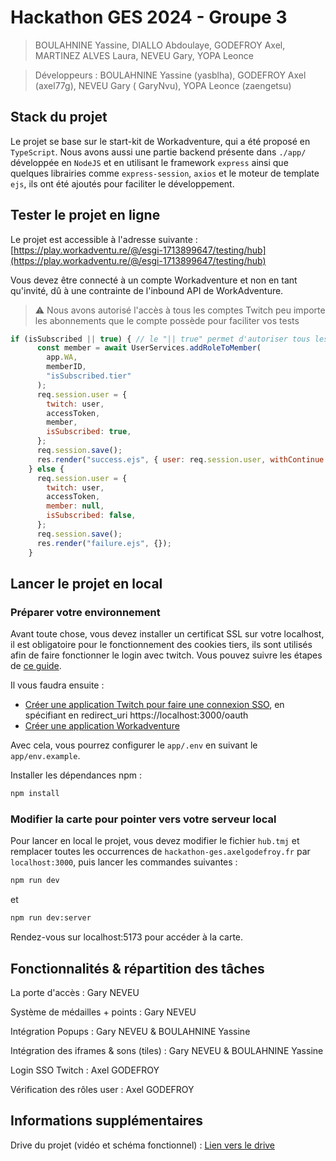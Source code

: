 # Hackathon GES 2024 - Groupe 3

> BOULAHNINE Yassine, DIALLO Abdoulaye, GODEFROY Axel, MARTINEZ ALVES Laura, NEVEU Gary, YOPA Leonce

> Développeurs : BOULAHNINE Yassine (yasblha), GODEFROY Axel (axel77g), NEVEU Gary (
GaryNvu), YOPA Leonce (zaengetsu)

## Stack du projet

Le projet se base sur le start-kit de Workadventure, qui a été proposé en `TypeScript`.
Nous avons aussi une partie backend présente dans `./app/` développée en `NodeJS` et en utilisant le framework `express` ainsi que quelques librairies comme `express-session`, `axios` et le moteur de template `ejs`, ils ont été ajoutés pour faciliter le développement.

## Tester le projet en ligne

Le projet est accessible à l'adresse suivante : [https://play.workadventu.re/@/esgi-1713899647/testing/hub](https://play.workadventu.re/@/esgi-1713899647/testing/hub)

Vous devez être connecté à un compte Workadventure et non en tant qu'invité, dû à une contrainte de l'inbound API de WorkAdventure.

> ⚠️ Nous avons autorisé l'accès à tous les comptes Twitch peu importe les abonnements que le compte possède pour faciliter vos tests

```js
if (isSubscribed || true) { // le "|| true" permet d'autoriser tous les comptes Twitch connectés
      const member = await UserServices.addRoleToMember(
        app.WA,
        memberID,
        "isSubscribed.tier"
      );
      req.session.user = {
        twitch: user,
        accessToken,
        member,
        isSubscribed: true,
      };
      req.session.save();
      res.render("success.ejs", { user: req.session.user, withContinue: true });
    } else {
      req.session.user = {
        twitch: user,
        accessToken,
        member: null,
        isSubscribed: false,
      };
      req.session.save();
      res.render("failure.ejs", {});
    }
```

## Lancer le projet en local

### Préparer votre environnement

Avant toute chose, vous devez installer un certificat SSL sur votre localhost, il est obligatoire pour le fonctionnement des cookies tiers, ils sont utilisés afin de faire fonctionner le login avec twitch. Vous pouvez suivre les étapes de [ce guide](https://web.dev/articles/how-to-use-local-https?hl=fr).

Il vous faudra ensuite :
- [Créer une application Twitch pour faire une connexion SSO](https://dev.twitch.tv/console/apps), en spécifiant en redirect_uri https://localhost:3000/oauth
- [Créer une application Workadventure](https://admin.workadventu.re/?view=developers)

Avec cela, vous pourrez configurer le `app/.env` en suivant le `app/env.example`.

Installer les dépendances npm :

```bash
npm install
```

### Modifier la carte pour pointer vers votre serveur local

Pour lancer en local le projet, vous devez modifier le fichier `hub.tmj` et remplacer toutes les occurrences de `hackathon-ges.axelgodefroy.fr` par `localhost:3000`, puis lancer les commandes suivantes :

```bash
npm run dev
```
et 
```bash
npm run dev:server
```

Rendez-vous sur localhost:5173 pour accéder à la carte.

## Fonctionnalités & répartition des tâches

La porte d'accès : Gary NEVEU

Système de médailles + points : Gary NEVEU

Intégration Popups : Gary NEVEU & BOULAHNINE Yassine

Intégration des iframes & sons (tiles) : Gary NEVEU & BOULAHNINE Yassine

Login SSO Twitch : Axel GODEFROY

Vérification des rôles user : Axel GODEFROY

## Informations supplémentaires

Drive du projet (vidéo et schéma fonctionnel) : [Lien vers le drive](https://drive.google.com/drive/folders/120_ythLREKk3UEUBP5ln-gdCc53aP4VK?usp=sharing)

